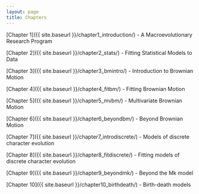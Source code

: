```yaml
---
layout: page
title: Chapters
---
```


[Chapter 1]({{ site.baseurl }}/chapter1_introduction/) - A Macroevolutionary Research Program

[Chapter 2]({{ site.baseurl }}/chapter2_stats/) - Fitting Statistical Models to Data

[Chapter 3]({{ site.baseurl }}/chapter3_bmintro/) - Introduction to Brownian Motion

[Chapter 4]({{ site.baseurl }}/chapter4_fitbm/) - Fitting Brownian Motion

[Chapter 5]({{ site.baseurl }}/chapter5_mvbm/) - Multivariate Brownian Motion

[Chapter 6]({{ site.baseurl }}/chapter6_beyondbm/) - Beyond Brownian Motion

[Chapter 7]({{ site.baseurl }}/chapter7_introdiscrete/) - Models of discrete character evolution

[Chapter 8]({{ site.baseurl }}/chapter8_fitdiscrete/) - Fitting models of discrete character evolution

[Chapter 9]({{ site.baseurl }}/chapter9_beyondmk/) - Beyond the Mk model

[Chapter 10]({{ site.baseurl }}/chapter10_birthdeath/) - Birth-death models
